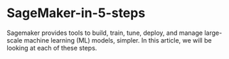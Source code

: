 # SageMaker-in-5-steps
Sagemaker provides tools to build, train, tune, deploy, and manage large-scale machine learning (ML) models, simpler. In this article, we will be looking at each of these steps.
